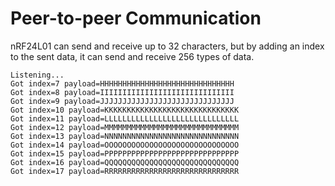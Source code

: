 # Peer-to-peer Communication

nRF24L01 can send and receive up to 32 characters, but by adding an index to the sent data, it can send and receive 256 types of data.   

```
Listening...
Got index=7 payload=HHHHHHHHHHHHHHHHHHHHHHHHHHHHHH
Got index=8 payload=IIIIIIIIIIIIIIIIIIIIIIIIIIIIII
Got index=9 payload=JJJJJJJJJJJJJJJJJJJJJJJJJJJJJJ
Got index=10 payload=KKKKKKKKKKKKKKKKKKKKKKKKKKKKKK
Got index=11 payload=LLLLLLLLLLLLLLLLLLLLLLLLLLLLLL
Got index=12 payload=MMMMMMMMMMMMMMMMMMMMMMMMMMMMMM
Got index=13 payload=NNNNNNNNNNNNNNNNNNNNNNNNNNNNNN
Got index=14 payload=OOOOOOOOOOOOOOOOOOOOOOOOOOOOOO
Got index=15 payload=PPPPPPPPPPPPPPPPPPPPPPPPPPPPPP
Got index=16 payload=QQQQQQQQQQQQQQQQQQQQQQQQQQQQQQ
Got index=17 payload=RRRRRRRRRRRRRRRRRRRRRRRRRRRRRR
```

